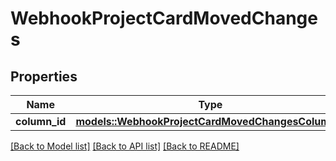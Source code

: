 # WebhookProjectCardMovedChanges

## Properties

Name | Type | Description | Notes
------------ | ------------- | ------------- | -------------
**column_id** | [**models::WebhookProjectCardMovedChangesColumnId**](webhook_project_card_moved_changes_column_id.md) |  | 

[[Back to Model list]](../README.md#documentation-for-models) [[Back to API list]](../README.md#documentation-for-api-endpoints) [[Back to README]](../README.md)



